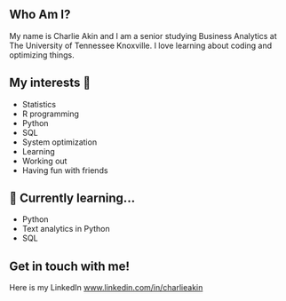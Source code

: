 ##  Who Am I? 
My name is Charlie Akin and I am a senior studying Business Analytics at The University of Tennessee Knoxville. I love learning about coding and optimizing things.


## My interests 👀
- Statistics
- R programming
- Python
- SQL
- System optimization
- Learning
- Working out
- Having fun with friends

## 📖 Currently learning...
- Python
- Text analytics in Python
- SQL

## Get in touch with me! 
Here is my LinkedIn www.linkedin.com/in/charlieakin 





<!---
charlie-akin/charlie-akin is a ✨ special ✨ repository because its `README.md` (this file) appears on your GitHub profile.
You can click the Preview link to take a look at your changes.
--->
